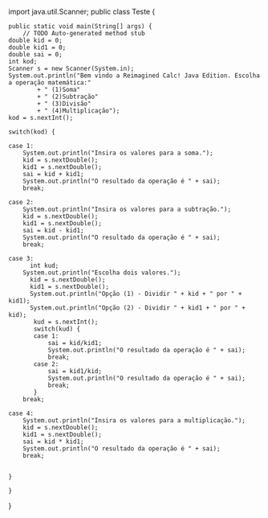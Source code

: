 import java.util.Scanner;
public class Teste {
	
	public static void main(String[] args) {
		// TODO Auto-generated method stub
    double kid = 0;
    double kid1 = 0;
    double sai = 0;
    int kod;
    Scanner s = new Scanner(System.in);
    System.out.println("Bem vindo a Reimagined Calc! Java Edition. Escolha a operação matemática:"
    		+ " (1)Soma"
    		+ " (2)Subtração"
    		+ " (3)Divisão"
    		+ " (4)Multiplicação");
    kod = s.nextInt();
    
    switch(kod) {
    
    case 1:
    	System.out.println("Insira os valores para a soma.");
    	kid = s.nextDouble();
    	kid1 = s.nextDouble();
    	sai = kid + kid1;
    	System.out.println("O resultado da operação é " + sai);
    	break;
    	
    case 2:
    	System.out.println("Insira os valores para a subtração.");
    	kid = s.nextDouble();
    	kid1 = s.nextDouble();
    	sai = kid - kid1;
    	System.out.println("O resultado da operação é " + sai);
    	break;
    
    case 3:
    	  int kud;
    	System.out.println("Escolha dois valores.");
          kid = s.nextDouble();
          kid1 = s.nextDouble();
          System.out.println("Opção (1) - Dividir " + kid + " por " + kid1);
          System.out.println("Opção (2) - Dividir " + kid1 + " por " + kid);
           kud = s.nextInt();
           switch(kud) {
           case 1:
        	   sai = kid/kid1;
               System.out.println("O resultado da operação é " + sai);
        	   break;
           case 2:
        	   sai = kid1/kid;
               System.out.println("O resultado da operação é " + sai);
        	   break;
           }
    	break;
    	
    case 4:
    	System.out.println("Insira os valores para a multiplicação.");
    	kid = s.nextDouble();
    	kid1 = s.nextDouble();
    	sai = kid * kid1;
    	System.out.println("O resultado da operação é " + sai);
    	break;
    	
    
    }
    
	}
	
}

